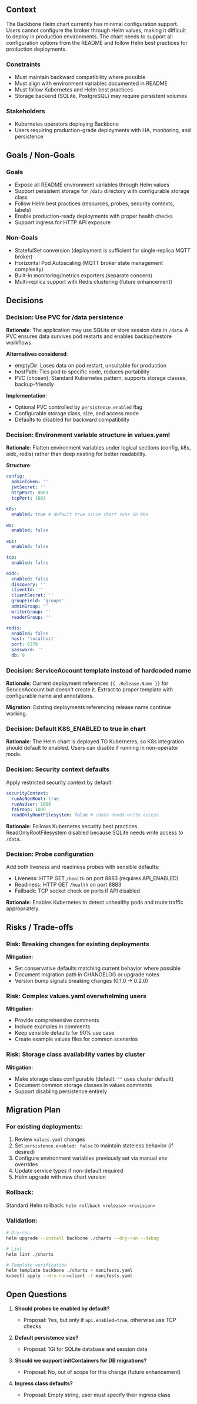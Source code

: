 ## Context

The Backbone Helm chart currently has minimal configuration support. Users cannot configure the broker through Helm values, making it difficult to deploy in production environments. The chart needs to support all configuration options from the README and follow Helm best practices for production deployments.

### Constraints

- Must maintain backward compatibility where possible
- Must align with environment variables documented in README
- Must follow Kubernetes and Helm best practices
- Storage backend (SQLite, PostgreSQL) may require persistent volumes

### Stakeholders

- Kubernetes operators deploying Backbone
- Users requiring production-grade deployments with HA, monitoring, and persistence

## Goals / Non-Goals

### Goals

- Expose all README environment variables through Helm values
- Support persistent storage for `/data` directory with configurable storage class
- Follow Helm best practices (resources, probes, security contexts, labels)
- Enable production-ready deployments with proper health checks
- Support ingress for HTTP API exposure

### Non-Goals

- StatefulSet conversion (deployment is sufficient for single-replica MQTT broker)
- Horizontal Pod Autoscaling (MQTT broker state management complexity)
- Built-in monitoring/metrics exporters (separate concern)
- Multi-replica support with Redis clustering (future enhancement)

## Decisions

### Decision: Use PVC for /data persistence

**Rationale**: The application may use SQLite or store session data in `/data`. A PVC ensures data survives pod restarts and enables backup/restore workflows.

**Alternatives considered**:

- emptyDir: Loses data on pod restart, unsuitable for production
- hostPath: Ties pod to specific node, reduces portability
- PVC (chosen): Standard Kubernetes pattern, supports storage classes, backup-friendly

**Implementation**:

- Optional PVC controlled by `persistence.enabled` flag
- Configurable storage class, size, and access mode
- Defaults to disabled for backward compatibility

### Decision: Environment variable structure in values.yaml

**Rationale**: Flatten environment variables under logical sections (config, k8s, oidc, redis) rather than deep nesting for better readability.

**Structure**:

```yaml
config:
  adminToken: ''
  jwtSecret: ''
  httpPort: 8883
  tcpPort: 1883

k8s:
  enabled: true # default true since chart runs in K8s

ws:
  enabled: false

api:
  enabled: false

tcp:
  enabled: false

oidc:
  enabled: false
  discovery: ''
  clientId: ''
  clientSecret: ''
  groupField: 'groups'
  adminGroup: ''
  writerGroup: ''
  readerGroup: ''

redis:
  enabled: false
  host: 'localhost'
  port: 6379
  password: ''
  db: 0
```

### Decision: ServiceAccount template instead of hardcoded name

**Rationale**: Current deployment references `{{ .Release.Name }}` for ServiceAccount but doesn't create it. Extract to proper template with configurable name and annotations.

**Migration**: Existing deployments referencing release name continue working.

### Decision: Default K8S_ENABLED to true in chart

**Rationale**: The Helm chart is deployed TO Kubernetes, so K8s integration should default to enabled. Users can disable if running in non-operator mode.

### Decision: Security context defaults

Apply restricted security context by default:

```yaml
securityContext:
  runAsNonRoot: true
  runAsUser: 1000
  fsGroup: 1000
  readOnlyRootFilesystem: false # /data needs write access
```

**Rationale**: Follows Kubernetes security best practices. ReadOnlyRootFilesystem disabled because SQLite needs write access to `/data`.

### Decision: Probe configuration

Add both liveness and readiness probes with sensible defaults:

- Liveness: HTTP GET `/health` on port 8883 (requires API_ENABLED)
- Readiness: HTTP GET `/health` on port 8883
- Fallback: TCP socket check on ports if API disabled

**Rationale**: Enables Kubernetes to detect unhealthy pods and route traffic appropriately.

## Risks / Trade-offs

### Risk: Breaking changes for existing deployments

**Mitigation**:

- Set conservative defaults matching current behavior where possible
- Document migration path in CHANGELOG or upgrade notes
- Version bump signals breaking changes (0.1.0 → 0.2.0)

### Risk: Complex values.yaml overwhelming users

**Mitigation**:

- Provide comprehensive comments
- Include examples in comments
- Keep sensible defaults for 90% use case
- Create example values files for common scenarios

### Risk: Storage class availability varies by cluster

**Mitigation**:

- Make storage class configurable (default: `""` uses cluster default)
- Document common storage classes in values comments
- Support disabling persistence entirely

## Migration Plan

### For existing deployments:

1. Review `values.yaml` changes
2. Set `persistence.enabled: false` to maintain stateless behavior (if desired)
3. Configure environment variables previously set via manual env overrides
4. Update service types if non-default required
5. Helm upgrade with new chart version

### Rollback:

Standard Helm rollback: `helm rollback <release> <revision>`

### Validation:

```bash
# Dry-run
helm upgrade --install backbone ./charts --dry-run --debug

# Lint
helm lint ./charts

# Template verification
helm template backbone ./charts > manifests.yaml
kubectl apply --dry-run=client -f manifests.yaml
```

## Open Questions

1. **Should probes be enabled by default?**
   - Proposal: Yes, but only if `api.enabled=true`, otherwise use TCP checks
2. **Default persistence size?**
   - Proposal: 1Gi for SQLite database and session data
3. **Should we support initContainers for DB migrations?**
   - Proposal: No, out of scope for this change (future enhancement)

4. **Ingress class defaults?**
   - Proposal: Empty string, user must specify their ingress class
